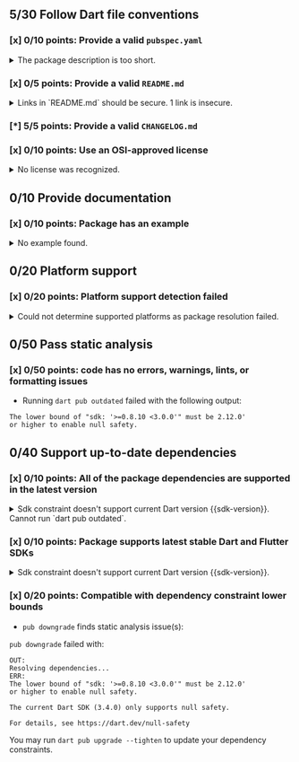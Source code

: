 ## 5/30 Follow Dart file conventions

### [x] 0/10 points: Provide a valid `pubspec.yaml`

<details>
<summary>
The package description is too short.
</summary>

Add more detail to the `description` field of `pubspec.yaml`. Use 60 to 180 characters to describe the package, what it does, and its target use case.
</details>

### [x] 0/5 points: Provide a valid `README.md`

<details>
<summary>
Links in `README.md` should be secure. 1 link is insecure.
</summary>

`README.md:42:35`

```
   ╷
42 │ <p>This library is licensed under <a href="http://www.opensource.org/licenses/mit-license.php">MIT License</a>.</p>
   │                                   ^^^^^^^^^^^^^^^^^^^^^^^^^^^^^^^^^^^^^^^^^^^^^^^^^^^^^^^^^^^^^
   ╵
```

Use `https` URLs instead.
</details>

### [*] 5/5 points: Provide a valid `CHANGELOG.md`


### [x] 0/10 points: Use an OSI-approved license

<details>
<summary>
No license was recognized.
</summary>

Consider using an [OSI-approved license](https://opensource.org/licenses) in the `LICENSE` file to make it more accessible to the community.
</details>

## 0/10 Provide documentation

### [x] 0/10 points: Package has an example

<details>
<summary>
No example found.
</summary>

See [package layout](https://dart.dev/tools/pub/package-layout#examples) guidelines on how to add an example.
</details>

## 0/20 Platform support

### [x] 0/20 points: Platform support detection failed

<details>
<summary>
Could not determine supported platforms as package resolution failed.
</summary>

Run `dart pub get` for more information.
</details>

## 0/50 Pass static analysis

### [x] 0/50 points: code has no errors, warnings, lints, or formatting issues

* Running `dart pub outdated` failed with the following output:

```
The lower bound of "sdk: '>=0.8.10 <3.0.0'" must be 2.12.0'
or higher to enable null safety.
```


## 0/40 Support up-to-date dependencies

### [x] 0/10 points: All of the package dependencies are supported in the latest version

<details>
<summary>
Sdk constraint doesn't support current Dart version {{sdk-version}}. Cannot run `dart pub outdated`.
</summary>

`pubspec.yaml:10:10`

```
   ╷
10 │     sdk: '>=0.8.10 <3.0.0'
   │          ^^^^^^^^^^^^^^^^^
   ╵
```

</details>

### [x] 0/10 points: Package supports latest stable Dart and Flutter SDKs

<details>
<summary>
Sdk constraint doesn't support current Dart version {{sdk-version}}.
</summary>

`pubspec.yaml:10:10`

```
   ╷
10 │     sdk: '>=0.8.10 <3.0.0'
   │          ^^^^^^^^^^^^^^^^^
   ╵
```

Try widening the upper boundary of the constraint.
</details>

### [x] 0/20 points: Compatible with dependency constraint lower bounds

* `pub downgrade` finds static analysis issue(s):

`pub downgrade` failed with:

```
OUT:
Resolving dependencies...
ERR:
The lower bound of "sdk: '>=0.8.10 <3.0.0'" must be 2.12.0'
or higher to enable null safety.

The current Dart SDK (3.4.0) only supports null safety.

For details, see https://dart.dev/null-safety
```

You may run `dart pub upgrade --tighten` to update your dependency constraints.